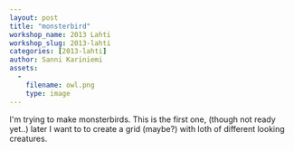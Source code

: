 ```yaml
---
layout: post
title: "monsterbird"
workshop_name: 2013 Lahti
workshop_slug: 2013-lahti
categories: [2013-lahti]
author: Sanni Kariniemi
assets:
  -
    filename: owl.png
    type: image
---
```

I'm trying to make monsterbirds. This is the first one, (though not ready yet..) later I want to to create a grid (maybe?) with loth of different looking creatures.&nbsp; 
